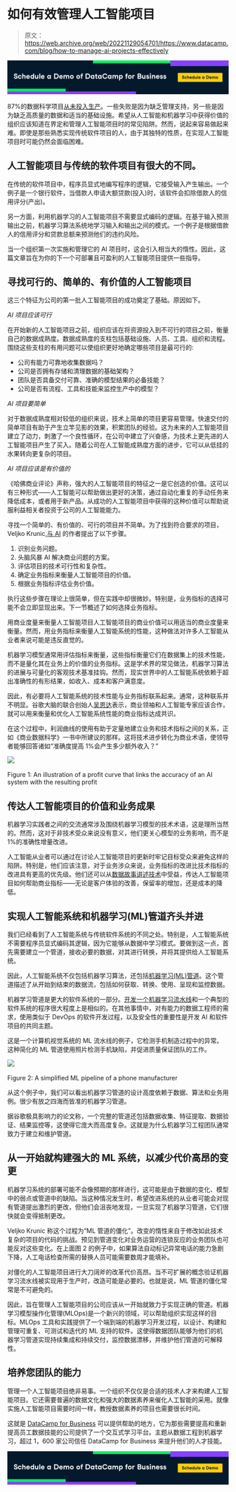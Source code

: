 # 如何有效管理人工智能项目

> 原文：<https://web.archive.org/web/20221129054701/https://www.datacamp.com/blog/how-to-manage-ai-projects-effectively>

[![](img/202711770f9b97ddcaa418a1526f188a.png)](https://web.archive.org/web/20220808002102/https://www.datacamp.com/groups/business)

87%的数据科学项目[从未投入生产](https://web.archive.org/web/20220808002102/https://venturebeat.com/2019/07/19/why-do-87-of-data-science-projects-never-make-it-into-production/)。一些失败是因为缺乏管理支持，另一些是因为缺乏高质量的数据和适当的基础设施。希望从人工智能和机器学习中获得价值的组织应该知道在界定和管理人工智能项目时的常见陷阱。然而，说起来容易做起来难。即使是那些熟悉实现传统软件项目的人，由于其独特的性质，在实现人工智能项目时可能仍然会面临困难。

## 人工智能项目与传统的软件项目有很大的不同。

在传统的软件项目中，程序员显式地编写程序的逻辑，它接受输入产生输出。一个例子是一个银行软件，当借款人申请大额贷款(投入)时，该软件会扣除借款人的信用评分(产出)。

另一方面，利用机器学习的人工智能项目不需要显式编码的逻辑。在基于输入预测输出之前，机器学习算法系统地学习输入和输出之间的模式。一个例子是根据借款人的信用评分和贷款总额来预测他们的违约风险。

当一个组织第一次实施和管理它的 AI 项目时，这会引入相当大的惰性。因此，这篇文章旨在为你的下一个可部署且可盈利的人工智能项目提供一些指导。

## 寻找可行的、简单的、有价值的人工智能项目

这三个特征为公司的第一批人工智能项目的成功奠定了基础。原因如下。

*AI 项目应该可行*

在开始新的人工智能项目之前，组织应该在将资源投入到不可行的项目之前，衡量自己的数据成熟度。数据成熟度的支柱包括基础设施、人员、工具、组织和流程。围绕这些支柱的有用问题可以使组织更好地确定哪些项目是最可行的:

*   公司有能力可靠地收集数据吗？
*   公司是否拥有存储和清理数据的基础架构？
*   团队是否具备交付可靠、准确的模型结果的必备技能？
*   公司是否有流程、工具和技能来监控生产中的模型？

*AI 项目要简单*

对于数据成熟度相对较低的组织来说，技术上简单的项目更容易管理。快速交付的简单项目有助于产生立竿见影的效果，积累团队的经验。这为未来的人工智能项目建立了动力，刺激了一个良性循环，在公司中建立了兴奋感，为技术上更先进的人工智能项目产生了买入。随着公司在人工智能成熟度方面的进步，它可以从低挂的水果转向更复杂的项目。

*AI 项目应该是有价值的*

《哈佛商业评论》声称，强大的人工智能项目的特征之一是它创造的价值。这可以有三种形式——人工智能可以帮助做出更好的决策，通过自动化重复的手动任务来降低成本，或者用于新产品。从成功的人工智能项目中获得的这种价值可以帮助说服利益相关者投资于公司的人工智能能力。

寻找一个简单的、有价值的、可行的项目并不简单。为了找到符合要求的项目，Veljko Krunic,[与 AI](https://web.archive.org/web/20220808002102/https://www.manning.com/books/succeeding-with-ai) 的作者提出了以下步骤。

1.  识别业务问题。
2.  头脑风暴 AI 解决商业问题的方案。
3.  评估项目的技术可行性和复杂性。
4.  确定业务指标来衡量人工智能项目的价值。
5.  根据业务指标评估业务价值。

执行这些步骤在理论上很简单，但在实践中却很微妙。特别是，业务指标的选择可能不会立即显现出来。下一节概述了如何选择业务指标。

用商业度量来衡量人工智能项目人工智能项目的商业价值可以用适当的商业度量来衡量。然而，用业务指标来衡量人工智能系统的性能，这种做法对许多人工智能从业者来说可能是违反直觉的。

机器学习模型通常用评估指标来衡量，这些指标衡量它们在数据集上的技术性能，而不是量化其在业务上的价值的业务指标。这是学术界的常见做法，机器学习算法的进展与可量化的客观技术基准挂钩。然而，现实世界中的人工智能系统依赖于超出准确性的有形结果，如收入、成本和客户满意度。

因此，有必要将人工智能系统的技术性能与业务指标联系起来。通常，这种联系并不明显。谷歌大脑的联合创始人[吴恩达](https://web.archive.org/web/20220808002102/https://www.cxotalk.com/episode/andrew-ng-explains-enterprise-ai-strategy)表示，商业领袖和人工智能专家应该合作，就可以用来衡量和优化人工智能系统性能的商业指标达成共识。

在这个过程中，利润曲线的使用有助于定量地建立业务和技术指标之间的关系，正如《商业数据科学》一书中所建议的那样。这将技术进步转化为商业术语，使领导者能够回答诸如“准确度提高 1%会产生多少额外收入？”

![](img/5a9102bf0f5e1224b7274894f6f2fd83.png)

Figure 1: An illustration of a profit curve that links the accuracy of an AI system with the resulting profit

## 传达人工智能项目的价值和业务成果

机器学习实践者之间的交流通常涉及围绕机器学习模型的技术术语，这是理所当然的。然而，这对于非技术受众来说没有意义，他们更关心模型的业务影响，而不是 1%的准确性增量改进。

人工智能从业者可以通过在讨论人工智能项目的更新时牢记目标受众来避免这样的陷阱。特别是，他们应该注意，对于业务涉众来说，业务指标的改进比技术指标的改进具有更高的优先级。他们还可以从[数据故事讲述技术](https://web.archive.org/web/20220808002102/https://www.datacamp.com/community/blog/storytelling-for-more-impactful-data-science)中受益，传达人工智能项目如何帮助商业指标——无论是客户体验的改善，保留率的增加，还是成本的降低。

## 实现人工智能系统和机器学习(ML)管道齐头并进

我们已经看到了人工智能系统与传统软件系统的不同之处。特别是，人工智能系统不需要程序员显式编码其逻辑，因为它能够从数据中学习模式。要做到这一点，首先需要建立一个管道，接收必要的数据，对其进行转换，并将其提供给人工智能系统。

因此，人工智能系统不仅包括机器学习算法，还包括[机器学习(ML)管道](https://web.archive.org/web/20220808002102/https://ml-ops.org/)。这个管道描述了从开始到结束的数据流，包括如何获取、转换、使用、呈现和监控数据。

机器学习管道是更大的软件系统的一部分。[开发一个机器学习流水线](https://web.archive.org/web/20220808002102/https://www.datacamp.com/courses/designing-machine-learning-workflows-in-python)和一个典型的软件系统的程序很大程度上是相似的。在其他事情中，对有能力的数据工程师的需求，使用类似于 DevOps 的软件开发过程，以及安全性的重要性是开发 AI 和软件项目的共同主题。

这是一个计算机视觉系统的 ML 流水线的例子，它检测手机制造过程中的异常。这种简化的 ML 管道使用照片检测手机缺陷，并促进质量保证团队的工作。

![](img/6d39e8ceff7d7c56afb0874b7f5c098c.png)

Figure 2: A simplified ML pipeline of a phone manufacturer

从这个例子中，我们可以看出机器学习管道的设计高度依赖于数据、算法和业务用例。很少有放之四海而皆准的机器学习管道。

据谷歌极具影响力的论文称，一个完整的管道还包括数据收集、特征提取、数据验证、结果监控等，这使得它庞大而高度复杂。这就是为什么机器学习工程团队通常致力于建立和维护管道。

## 从一开始就构建强大的 ML 系统，以减少代价高昂的变更

机器学习系统的部署可能不会像预期的那样进行，这可能是由于数据的变化、模型中的弱点或管道中的缺陷。当这种情况发生时，希望改进系统的从业者可能会对现有管道提出激烈的更改，但他们会沮丧地发现，一旦实现了机器学习管道，它们很快就会变得抵制更改。

Veljko Krunic 称这个过程为“ML 管道的僵化”。改变的惰性来自于修改如此技术复杂的项目的代码的挑战。预见到管道变化对业务运营的连锁反应的业务团队也可能反对这些变化。在上面图 2 的例子中，如果算法自动标记异常电话的能力急剧下降，人工电话检查所需的替换人员可能需要数周才能填补。

对僵化的人工智能项目进行大刀阔斧的改革代价高昂。当不可扩展的概念验证机器学习流水线被实现用于生产时，改造可能是必要的。也就是说，ML 管道的僵化常常是不可避免的。

因此，旨在管理人工智能项目的公司应该从一开始就致力于实现正确的管道。机器学习模型操作化管理(MLOps)是一个新兴的领域，可以帮助组织实现这样的目标。MLOps 工具和实践提供了一个端到端的机器学习开发过程，以设计、构建和管理可重复、可测试和迭代的 ML 支持的软件。这使得数据团队能够为他们的机器学习管道实现持续集成和持续交付，监控数据漂移，并维护他们管道的可解释性。

## 培养您团队的能力

管理一个人工智能项目绝非易事。一个组织不仅仅是合适的技术人才来构建人工智能项目。它还需要普遍的数据文化和强大的数据素养来催化人工智能的采用。就像实施人工智能项目需要时间一样，教授数据素养的项目也需要很长时间。

这就是 [DataCamp for Business](https://web.archive.org/web/20220808002102/https://www.datacamp.com/groups/business) 可以提供帮助的地方，它为那些需要提高和重新提高员工数据技能的公司提供了一个交互式学习平台。主题从数据工程到机器学习，超过 1，600 家公司信任 DataCamp for Business 来提升他们的人才技能。

[![](img/202711770f9b97ddcaa418a1526f188a.png)](https://web.archive.org/web/20220808002102/https://www.datacamp.com/groups/business)